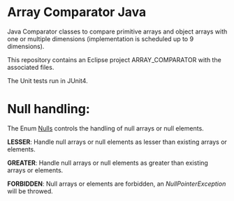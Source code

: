 # Array Comparator Java
Java Comparator classes to compare primitive arrays and object arrays with one or multiple dimensions (implementation is scheduled up to 9 dimensions).

This repository contains an Eclipse project ARRAY_COMPARATOR with the associated files.

The Unit tests run in JUnit4.

# Null handling:

The Enum [Nulls](https://github.com/HeinerKuecker/Array-Comparator-Java/blob/master/ARRAY_COMPARATOR/src/de/heinerkuecker/comparator/array/Nulls.java "/ARRAY_COMPARATOR/src/de/heinerkuecker/comparator/array/Nulls.java") controls the handling of null arrays or null elements.

**LESSER**: Handle null arrays or null elements as lesser than existing arrays or elements.

**GREATER**: Handle null arrays or null elements as greater than existing arrays or elements.

**FORBIDDEN**: Null arrays or elements are forbidden, an *NullPointerException* will be throwed.
